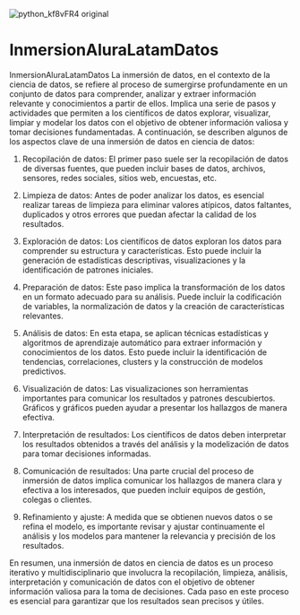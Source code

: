 
![python_kf8vFR4 original](https://github.com/Wanves/InmersionAluraLatamDatos/assets/107213869/90b62907-2a76-48da-954f-3cc8151eed2a)

# InmersionAluraLatamDatos
InmersionAluraLatamDatos
La inmersión de datos, en el contexto de la ciencia de datos, se refiere al proceso de sumergirse profundamente en un conjunto de datos para comprender, analizar y extraer información relevante y conocimientos a partir de ellos. Implica una serie de pasos y actividades que permiten a los científicos de datos explorar, visualizar, limpiar y modelar los datos con el objetivo de obtener información valiosa y tomar decisiones fundamentadas. A continuación, se describen algunos de los aspectos clave de una inmersión de datos en ciencia de datos:

1. Recopilación de datos: El primer paso suele ser la recopilación de datos de diversas fuentes, que pueden incluir bases de datos, archivos, sensores, redes sociales, sitios web, encuestas, etc.

2. Limpieza de datos: Antes de poder analizar los datos, es esencial realizar tareas de limpieza para eliminar valores atípicos, datos faltantes, duplicados y otros errores que puedan afectar la calidad de los resultados.

3. Exploración de datos: Los científicos de datos exploran los datos para comprender su estructura y características. Esto puede incluir la generación de estadísticas descriptivas, visualizaciones y la identificación de patrones iniciales.

4. Preparación de datos: Este paso implica la transformación de los datos en un formato adecuado para su análisis. Puede incluir la codificación de variables, la normalización de datos y la creación de características relevantes.

5. Análisis de datos: En esta etapa, se aplican técnicas estadísticas y algoritmos de aprendizaje automático para extraer información y conocimientos de los datos. Esto puede incluir la identificación de tendencias, correlaciones, clusters y la construcción de modelos predictivos.

6. Visualización de datos: Las visualizaciones son herramientas importantes para comunicar los resultados y patrones descubiertos. Gráficos y gráficos pueden ayudar a presentar los hallazgos de manera efectiva.

7. Interpretación de resultados: Los científicos de datos deben interpretar los resultados obtenidos a través del análisis y la modelización de datos para tomar decisiones informadas.

8. Comunicación de resultados: Una parte crucial del proceso de inmersión de datos implica comunicar los hallazgos de manera clara y efectiva a los interesados, que pueden incluir equipos de gestión, colegas o clientes.

9. Refinamiento y ajuste: A medida que se obtienen nuevos datos o se refina el modelo, es importante revisar y ajustar continuamente el análisis y los modelos para mantener la relevancia y precisión de los resultados.

En resumen, una inmersión de datos en ciencia de datos es un proceso iterativo y multidisciplinario que involucra la recopilación, limpieza, análisis, interpretación y comunicación de datos con el objetivo de obtener información valiosa para la toma de decisiones. Cada paso en este proceso es esencial para garantizar que los resultados sean precisos y útiles.
